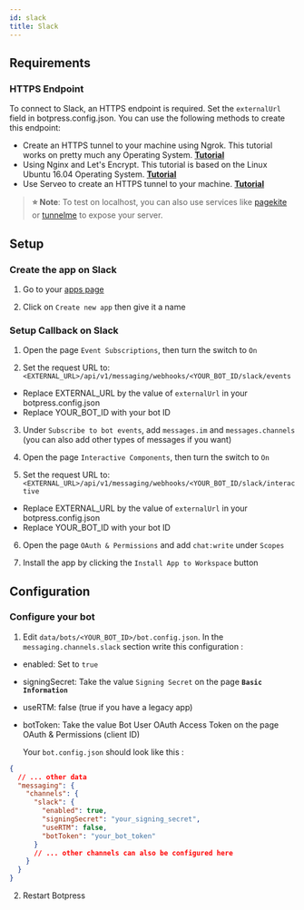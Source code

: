 ```yaml
---
id: slack
title: Slack
---
```


## Requirements

### HTTPS Endpoint

To connect to Slack, an HTTPS endpoint is required. Set the `externalUrl` field in botpress.config.json. You can use the following methods to create this endpoint:

- Create an HTTPS tunnel to your machine using Ngrok. This tutorial works on pretty much any Operating System. [**Tutorial**](https://api.slack.com/tutorials/tunneling-with-ngrok)
- Using Nginx and Let's Encrypt. This tutorial is based on the Linux Ubuntu 16.04 Operating System. [**Tutorial**](https://www.digitalocean.com/community/tutorials/how-to-secure-nginx-with-let-s-encrypt-on-ubuntu-16-04)
- Use Serveo to create an HTTPS tunnel to your machine. [**Tutorial**](https://medium.com/automationmaster/how-to-forward-my-local-port-to-public-using-serveo-4979f352a3bf)

> **⭐ Note**: To test on localhost, you can also use services like [pagekite](https://pagekite.net/) or [tunnelme](https://localtunnel.github.io/www/) to expose your server.

## Setup

### Create the app on Slack

1. Go to your [apps page](https://api.slack.com/apps)

2. Click on `Create new app` then give it a name

### Setup Callback on Slack

1. Open the page `Event Subscriptions`, then turn the switch to `On`

2. Set the request URL to: `<EXTERNAL_URL>/api/v1/messaging/webhooks/<YOUR_BOT_ID/slack/events`

- Replace EXTERNAL_URL by the value of `externalUrl` in your botpress.config.json
- Replace YOUR_BOT_ID with your bot ID

3. Under `Subscribe to bot events`, add `messages.im` and `messages.channels` (you can also add other types of messages if you want)

4. Open the page `Interactive Components`, then turn the switch to `On`

5. Set the request URL to: `<EXTERNAL_URL>/api/v1/messaging/webhooks/<YOUR_BOT_ID/slack/interactive`

- Replace EXTERNAL_URL by the value of `externalUrl` in your botpress.config.json
- Replace YOUR_BOT_ID with your bot ID

6. Open the page `OAuth & Permissions` and add `chat:write` under `Scopes`

7. Install the app by clicking the `Install App to Workspace` button

## Configuration

### Configure your bot

1. Edit `data/bots/<YOUR_BOT_ID>/bot.config.json`. In the `messaging.channels.slack` section write this configuration :

- enabled: Set to `true`
- signingSecret: Take the value `Signing Secret` on the page **`Basic Information`**
- useRTM: false (true if you have a legacy app)
- botToken: Take the value Bot User OAuth Access Token on the page OAuth & Permissions (client ID)

  Your `bot.config.json` should look like this :

```json
{
  // ... other data
  "messaging": {
    "channels": {
      "slack": {
        "enabled": true,
        "signingSecret": "your_signing_secret",
        "useRTM": false,
        "botToken": "your_bot_token"
      }
      // ... other channels can also be configured here
    }
  }
}
```

2. Restart Botpress
